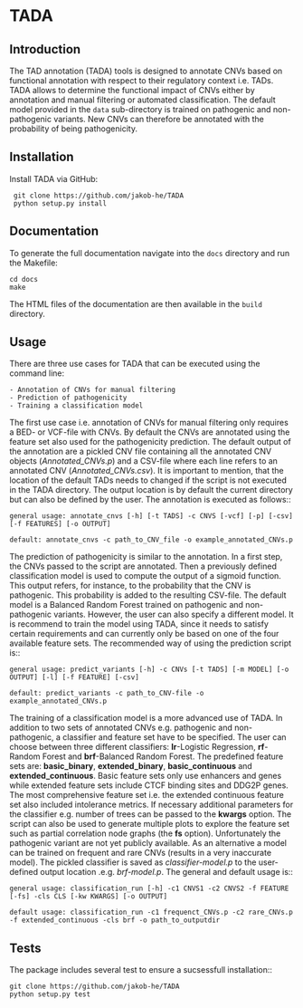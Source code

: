 TADA
====

Introduction
------------

The TAD annotation (TADA) tools is designed to annotate CNVs based on functional annotation with respect to their regulatory context i.e. TADs. TADA allows to determine the functional impact of CNVs either by annotation and manual filtering or automated classification. The default model provided in the ``data`` sub-directory is trained on pathogenic and non-pathogenic variants. New CNVs can therefore be annotated with the probability of being pathogenicity.

Installation
------------

Install TADA via GitHub:

     git clone https://github.com/jakob-he/TADA
     python setup.py install
     
Documentation
-------------

To generate the full documentation navigate into the ``docs`` directory and run the Makefile:
 
    cd docs
    make 
    
The HTML files of the documentation are then available in the ``build`` directory.

Usage
-----

There are three use cases for TADA that can be executed using the command line:

    - Annotation of CNVs for manual filtering
    - Prediction of pathogenicity
    - Training a classification model

The first use case i.e. annotation of CNVs for manual filtering only requires a BED- or VCF-file with CNVs. By default the CNVs are annotated using the feature set also used for the pathogenicity prediction. The default output of the annotation are a pickled CNV file containing all the annotated CNV objects (*Annotated_CNVs.p*) and a CSV-file where each line refers to an annotated CNV (*Annotated_CNVs.csv*). It is important to mention, that the location of the default TADs needs to changed if the script is not executed in the TADA directory. The output location is by default the current directory but can also be defined by the user. The annotation is executed as follows::

    general usage: annotate_cnvs [-h] [-t TADS] -c CNVS [-vcf] [-p] [-csv] [-f FEATURES] [-o OUTPUT]

    default: annotate_cnvs -c path_to_CNV_file -o example_annotated_CNVs.p
	
The prediction of pathogenicity is similar to the annotation. In a first step, the CNVs passed to the script are annotated. Then a previously defined classification model is used to compute the output of a sigmoid function. This output refers, for instance, to the probability that the CNV is pathogenic. This probability is added to the resulting CSV-file. The default model is a Balanced Random Forest trained on pathogenic and non-pathogenic variants. However, the user can also specify a different model. It is recommend to train the model using TADA, since it needs to satisfy certain requirements and can currently only be based on one of the four available feature sets. The recommended way of using the prediction script is::

    general usage: predict_variants [-h] -c CNVs [-t TADS] [-m MODEL] [-o OUTPUT] [-l] [-f FEATURE] [-csv]

    default: predict_variants -c path_to_CNV-file -o example_annotated_CNVs.p

The training of a classification model is a more advanced use of TADA. In addition to two sets of annotated CNVs e.g. pathogenic and non-pathogenic, a classifier and feature set have to be specified. The user can choose between three different classifiers: **lr**-Logistic Regression, **rf**-Random Forest and **brf**-Balanced Random Forest. The predefined feature sets are: **basic_binary**, **extended_binary**, **basic_continuous** and **extended_continuous**. Basic feature sets only use enhancers and genes while extended feature sets include CTCF binding sites and DDG2P genes. The most comprehensive feature set i.e. the extended continuous feature set also included intolerance metrics. If necessary additional parameters for the classifier e.g. number of trees can be passed to the **kwargs** option. The script can also be used to generate multiple plots to explore the feature set such as partial correlation node graphs (the **fs** option). Unfortunately the pathogenic variant are not yet publicly available. As an alternative a model can be trained on frequent and rare CNVs (results in a very inaccurate model). The pickled classifier is saved as *classifier-model.p* to the user-defined output location .e.g. *brf-model.p*. The general and default usage is::

    general usage: classification_run [-h] -c1 CNVS1 -c2 CNVS2 -f FEATURE [-fs] -cls CLS [-kw KWARGS] [-o OUTPUT]

    default usage: classification_run -c1 frequenct_CNVs.p -c2 rare_CNVs.p -f extended_continuous -cls brf -o path_to_outputdir


Tests
-----

The package includes several test to ensure a sucsessfull installation::

    git clone https://github.com/jakob-he/TADA
    python setup.py test



